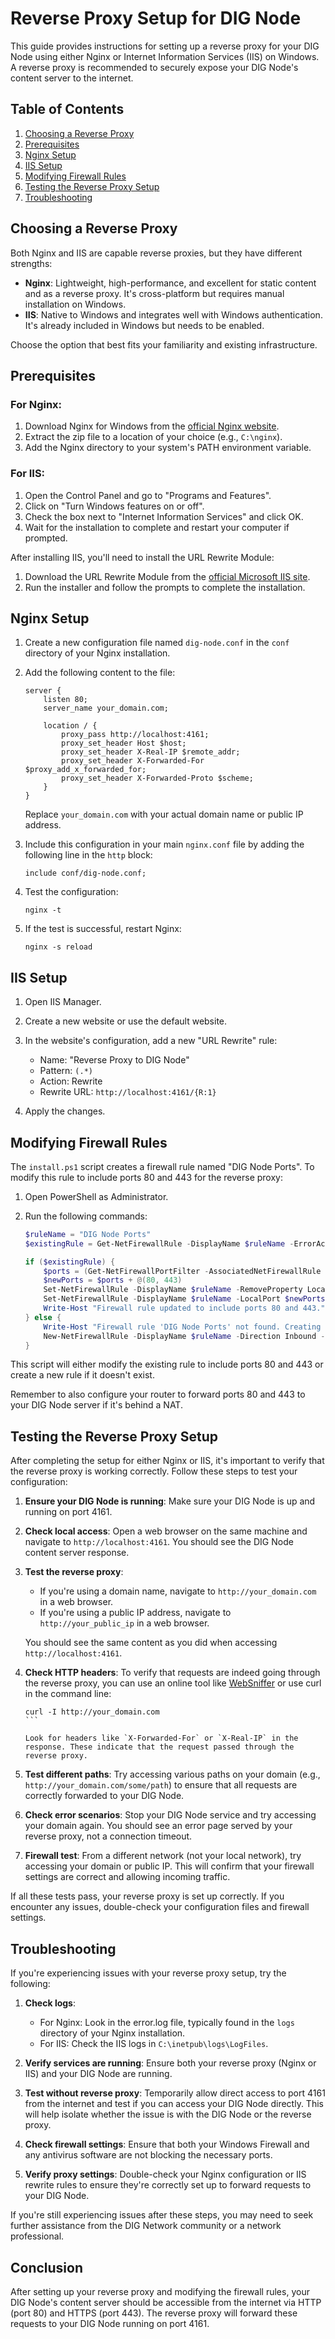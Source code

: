 # Reverse Proxy Setup for DIG Node

This guide provides instructions for setting up a reverse proxy for your DIG Node using either Nginx or Internet Information Services (IIS) on Windows. A reverse proxy is recommended to securely expose your DIG Node's content server to the internet.

## Table of Contents

1. [Choosing a Reverse Proxy](#choosing-a-reverse-proxy)
2. [Prerequisites](#prerequisites)
3. [Nginx Setup](#nginx-setup)
4. [IIS Setup](#iis-setup)
5. [Modifying Firewall Rules](#modifying-firewall-rules)
6. [Testing the Reverse Proxy Setup](#testing-the-reverse-proxy-setup)
7. [Troubleshooting](#troubleshooting)

## Choosing a Reverse Proxy

Both Nginx and IIS are capable reverse proxies, but they have different strengths:

- **Nginx**: Lightweight, high-performance, and excellent for static content and as a reverse proxy. It's cross-platform but requires manual installation on Windows.
- **IIS**: Native to Windows and integrates well with Windows authentication. It's already included in Windows but needs to be enabled.

Choose the option that best fits your familiarity and existing infrastructure.

## Prerequisites

### For Nginx:

1. Download Nginx for Windows from the [official Nginx website](http://nginx.org/en/download.html).
2. Extract the zip file to a location of your choice (e.g., `C:\nginx`).
3. Add the Nginx directory to your system's PATH environment variable.

### For IIS:

1. Open the Control Panel and go to "Programs and Features".
2. Click on "Turn Windows features on or off".
3. Check the box next to "Internet Information Services" and click OK.
4. Wait for the installation to complete and restart your computer if prompted.

After installing IIS, you'll need to install the URL Rewrite Module:

1. Download the URL Rewrite Module from the [official Microsoft IIS site](https://www.iis.net/downloads/microsoft/url-rewrite).
2. Run the installer and follow the prompts to complete the installation.

## Nginx Setup

1. Create a new configuration file named `dig-node.conf` in the `conf` directory of your Nginx installation.

2. Add the following content to the file:

   ```nginx
   server {
       listen 80;
       server_name your_domain.com;

       location / {
           proxy_pass http://localhost:4161;
           proxy_set_header Host $host;
           proxy_set_header X-Real-IP $remote_addr;
           proxy_set_header X-Forwarded-For $proxy_add_x_forwarded_for;
           proxy_set_header X-Forwarded-Proto $scheme;
       }
   }
   ```

   Replace `your_domain.com` with your actual domain name or public IP address.

3. Include this configuration in your main `nginx.conf` file by adding the following line in the `http` block:

   ```nginx
   include conf/dig-node.conf;
   ```

4. Test the configuration:

   ```
   nginx -t
   ```

5. If the test is successful, restart Nginx:

   ```
   nginx -s reload
   ```

## IIS Setup

1. Open IIS Manager.

2. Create a new website or use the default website.

3. In the website's configuration, add a new "URL Rewrite" rule:
   - Name: "Reverse Proxy to DIG Node"
   - Pattern: `(.*)`
   - Action: Rewrite
   - Rewrite URL: `http://localhost:4161/{R:1}`

4. Apply the changes.

## Modifying Firewall Rules

The `install.ps1` script creates a firewall rule named "DIG Node Ports". To modify this rule to include ports 80 and 443 for the reverse proxy:

1. Open PowerShell as Administrator.

2. Run the following commands:

   ```powershell
   $ruleName = "DIG Node Ports"
   $existingRule = Get-NetFirewallRule -DisplayName $ruleName -ErrorAction SilentlyContinue

   if ($existingRule) {
       $ports = (Get-NetFirewallPortFilter -AssociatedNetFirewallRule $existingRule).LocalPort
       $newPorts = $ports + @(80, 443)
       Set-NetFirewallRule -DisplayName $ruleName -RemoveProperty LocalPort
       Set-NetFirewallRule -DisplayName $ruleName -LocalPort $newPorts
       Write-Host "Firewall rule updated to include ports 80 and 443."
   } else {
       Write-Host "Firewall rule 'DIG Node Ports' not found. Creating new rule..."
       New-NetFirewallRule -DisplayName $ruleName -Direction Inbound -Protocol TCP -LocalPort @(22, 80, 443, 4159, 4160, 4161, 8444, 8555) -Action Allow
   }
   ```

This script will either modify the existing rule to include ports 80 and 443 or create a new rule if it doesn't exist.

Remember to also configure your router to forward ports 80 and 443 to your DIG Node server if it's behind a NAT.

## Testing the Reverse Proxy Setup

After completing the setup for either Nginx or IIS, it's important to verify that the reverse proxy is working correctly. Follow these steps to test your configuration:

1. **Ensure your DIG Node is running**: 
   Make sure your DIG Node is up and running on port 4161.

2. **Check local access**:
   Open a web browser on the same machine and navigate to `http://localhost:4161`. You should see the DIG Node content server response.

3. **Test the reverse proxy**:
   - If you're using a domain name, navigate to `http://your_domain.com` in a web browser.
   - If you're using a public IP address, navigate to `http://your_public_ip` in a web browser.

   You should see the same content as you did when accessing `http://localhost:4161`.

4. **Check HTTP headers**:
   To verify that requests are indeed going through the reverse proxy, you can use an online tool like [WebSniffer](http://websniffer.cc/) or use curl in the command line:

   ````
   curl -I http://your_domain.com
   ```

   Look for headers like `X-Forwarded-For` or `X-Real-IP` in the response. These indicate that the request passed through the reverse proxy.

5. **Test different paths**:
   Try accessing various paths on your domain (e.g., `http://your_domain.com/some/path`) to ensure that all requests are correctly forwarded to your DIG Node.

6. **Check error scenarios**:
   Stop your DIG Node service and try accessing your domain again. You should see an error page served by your reverse proxy, not a connection timeout.

7. **Firewall test**:
   From a different network (not your local network), try accessing your domain or public IP. This will confirm that your firewall settings are correct and allowing incoming traffic.

If all these tests pass, your reverse proxy is set up correctly. If you encounter any issues, double-check your configuration files and firewall settings.

## Troubleshooting

If you're experiencing issues with your reverse proxy setup, try the following:

1. **Check logs**:
   - For Nginx: Look in the error.log file, typically found in the `logs` directory of your Nginx installation.
   - For IIS: Check the IIS logs in `C:\inetpub\logs\LogFiles`.

2. **Verify services are running**:
   Ensure both your reverse proxy (Nginx or IIS) and your DIG Node are running.

3. **Test without reverse proxy**:
   Temporarily allow direct access to port 4161 from the internet and test if you can access your DIG Node directly. This will help isolate whether the issue is with the DIG Node or the reverse proxy.

4. **Check firewall settings**:
   Ensure that both your Windows Firewall and any antivirus software are not blocking the necessary ports.

5. **Verify proxy settings**:
   Double-check your Nginx configuration or IIS rewrite rules to ensure they're correctly set up to forward requests to your DIG Node.

If you're still experiencing issues after these steps, you may need to seek further assistance from the DIG Network community or a network professional.

## Conclusion

After setting up your reverse proxy and modifying the firewall rules, your DIG Node's content server should be accessible from the internet via HTTP (port 80) and HTTPS (port 443). The reverse proxy will forward these requests to your DIG Node running on port 4161.